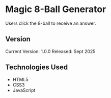 # Magic 8-Ball Generator
Users click the 8-ball to receive an answer.

## Version
Current Version: 1.0.0
Released: Sept 2025

## Technologies Used
- HTML5
- CSS3
- JavaScript